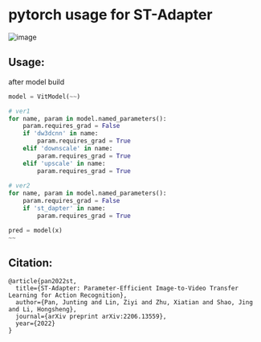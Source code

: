 # pytorch usage for ST-Adapter
![image](https://user-images.githubusercontent.com/58262251/226808005-4b6b1339-3a90-4a12-91c8-481b556cea09.png)


## Usage:
after model build
```python
model = VitModel(~~)

# ver1
for name, param in model.named_parameters():
    param.requires_grad = False
    if 'dw3dcnn' in name:
        param.requires_grad = True
    elif 'downscale' in name:
        param.requires_grad = True
    elif 'upscale' in name:
        param.requires_grad = True
        
# ver2
for name, param in model.named_parameters():
    param.requires_grad = False
    if 'st_dapter' in name:
        param.requires_grad = True

pred = model(x)
~~

```


## Citation:
```
@article{pan2022st,
  title={ST-Adapter: Parameter-Efficient Image-to-Video Transfer Learning for Action Recognition},
  author={Pan, Junting and Lin, Ziyi and Zhu, Xiatian and Shao, Jing and Li, Hongsheng},
  journal={arXiv preprint arXiv:2206.13559},
  year={2022}
}
```
